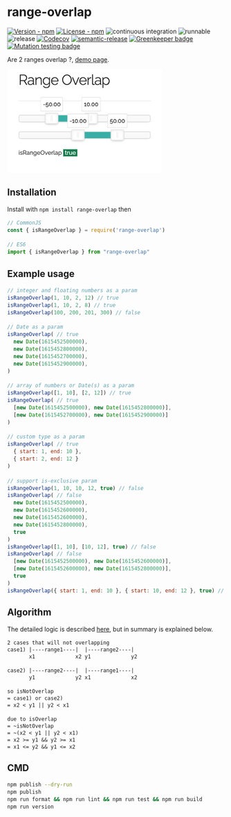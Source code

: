 # range-overlap

[![Version - npm](https://img.shields.io/npm/v/range-overlap.svg)](https://www.npmjs.com/package/range-overlap)
[![License - npm](https://img.shields.io/npm/l/range-overlap.svg)](http://opensource.org/licenses/MIT)
![continuous integration](https://github.com/jojoee/range-overlap/workflows/continuous%20integration/badge.svg?branch=main)
![runnable](https://github.com/jojoee/range-overlap/workflows/runnable/badge.svg?branch=main)
![release](https://github.com/jojoee/range-overlap/workflows/release/badge.svg?branch=main)
[![Codecov](https://img.shields.io/codecov/c/github/jojoee/range-overlap.svg)](https://codecov.io/github/jojoee/range-overlap)
[![semantic-release](https://img.shields.io/badge/%20%20%F0%9F%93%A6%F0%9F%9A%80-semantic--release-e10079.svg?style=flat-square)](https://github.com/semantic-release/semantic-release)
[![Greenkeeper badge](https://badges.greenkeeper.io/jojoee/range-overlap.svg)](https://greenkeeper.io/)
[![Mutation testing badge](https://img.shields.io/endpoint?style=flat&url=https%3A%2F%2Fbadge-api.stryker-mutator.io%2Fgithub.com%2Fjojoee%2Frange-overlap%2Fmain)](https://dashboard.stryker-mutator.io/reports/github.com/jojoee/range-overlap/main)

Are 2 ranges overlap ?, [demo page](https://jojoee.github.io/range-overlap/example/).

[![Demo image](./example/range-overlap-demo.png)](https://jojoee.github.io/range-overlap/example/)

## Installation

Install with `npm install range-overlap` then

```javascript
// CommonJS
const { isRangeOverlap } = require('range-overlap')

// ES6
import { isRangeOverlap } from "range-overlap"
```

## Example usage

```javascript
// integer and floating numbers as a param
isRangeOverlap(1, 10, 2, 12) // true
isRangeOverlap(1, 10, 2, 8) // true
isRangeOverlap(100, 200, 201, 300) // false

// Date as a param
isRangeOverlap( // true
  new Date(1615452500000),
  new Date(1615452800000),
  new Date(1615452700000),
  new Date(1615452900000),
)

// array of numbers or Date(s) as a param
isRangeOverlap([1, 10], [2, 12]) // true
isRangeOverlap( // true
  [new Date(1615452500000), new Date(1615452800000)],
  [new Date(1615452700000), new Date(1615452900000)]
)

// custom type as a param
isRangeOverlap( // true
  { start: 1, end: 10 },
  { start: 2, end: 12 }
)

// support is-exclusive param
isRangeOverlap(1, 10, 10, 12, true) // false
isRangeOverlap( // false
  new Date(1615452500000),
  new Date(1615452600000),
  new Date(1615452600000),
  new Date(1615452800000),
  true
)
isRangeOverlap([1, 10], [10, 12], true) // false
isRangeOverlap( // false
  [new Date(1615452500000), new Date(1615452600000)],
  [new Date(1615452600000), new Date(1615452800000)],
  true
)
isRangeOverlap({ start: 1, end: 10 }, { start: 10, end: 12 }, true) // false
```

## Algorithm

The detailed logic is described [here](https://stackoverflow.com/questions/325933/determine-whether-two-date-ranges-overlap), but in summary is explained below.
```
2 cases that will not overlapping
case1) |----range1----|  |----range2----|
       x1             x2 y1             y2

case2) |----range2----|  |----range1----|
       y1             y2 x1             x2

so isNotOverlap
= case1) or case2)
= x2 < y1 || y2 < x1

due to isOverlap
= ~isNotOverlap
= ~(x2 < y1 || y2 < x1)
= x2 >= y1 && y2 >= x1
= x1 <= y2 && y1 <= x2
```

## CMD

```bash
npm publish --dry-run
npm publish
npm run format && npm run lint && npm run test && npm run build
npm run version
```
